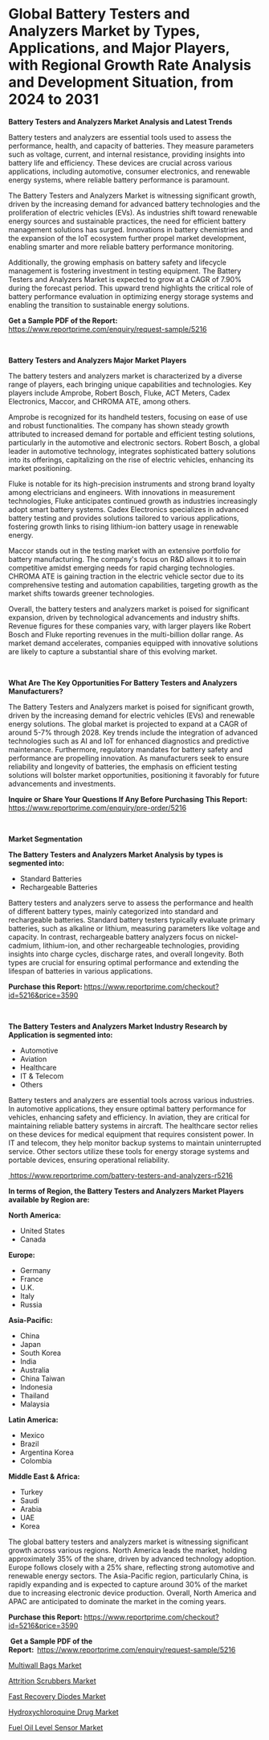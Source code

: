 <p><h1>Global Battery Testers and Analyzers Market by Types, Applications, and Major Players, with Regional Growth Rate Analysis and Development Situation, from 2024 to 2031</h1></p><p><strong>Battery Testers and Analyzers Market Analysis and Latest Trends</strong></p>
<p><p>Battery testers and analyzers are essential tools used to assess the performance, health, and capacity of batteries. They measure parameters such as voltage, current, and internal resistance, providing insights into battery life and efficiency. These devices are crucial across various applications, including automotive, consumer electronics, and renewable energy systems, where reliable battery performance is paramount.</p><p>The Battery Testers and Analyzers Market is witnessing significant growth, driven by the increasing demand for advanced battery technologies and the proliferation of electric vehicles (EVs). As industries shift toward renewable energy sources and sustainable practices, the need for efficient battery management solutions has surged. Innovations in battery chemistries and the expansion of the IoT ecosystem further propel market development, enabling smarter and more reliable battery performance monitoring.</p><p>Additionally, the growing emphasis on battery safety and lifecycle management is fostering investment in testing equipment. The Battery Testers and Analyzers Market is expected to grow at a CAGR of 7.90% during the forecast period. This upward trend highlights the critical role of battery performance evaluation in optimizing energy storage systems and enabling the transition to sustainable energy solutions.</p></p>
<p><strong>Get a Sample PDF of the Report:&nbsp;</strong> <a href="https://www.reportprime.com/enquiry/request-sample/5216">https://www.reportprime.com/enquiry/request-sample/5216</a></p>
<p>&nbsp;</p>
<p><strong>Battery Testers and Analyzers Major Market Players</strong></p>
<p><p>The battery testers and analyzers market is characterized by a diverse range of players, each bringing unique capabilities and technologies. Key players include Amprobe, Robert Bosch, Fluke, ACT Meters, Cadex Electronics, Maccor, and CHROMA ATE, among others. </p><p>Amprobe is recognized for its handheld testers, focusing on ease of use and robust functionalities. The company has shown steady growth attributed to increased demand for portable and efficient testing solutions, particularly in the automotive and electronic sectors. Robert Bosch, a global leader in automotive technology, integrates sophisticated battery solutions into its offerings, capitalizing on the rise of electric vehicles, enhancing its market positioning.</p><p>Fluke is notable for its high-precision instruments and strong brand loyalty among electricians and engineers. With innovations in measurement technologies, Fluke anticipates continued growth as industries increasingly adopt smart battery systems. Cadex Electronics specializes in advanced battery testing and provides solutions tailored to various applications, fostering growth links to rising lithium-ion battery usage in renewable energy.</p><p>Maccor stands out in the testing market with an extensive portfolio for battery manufacturing. The company's focus on R&D allows it to remain competitive amidst emerging needs for rapid charging technologies. CHROMA ATE is gaining traction in the electric vehicle sector due to its comprehensive testing and automation capabilities, targeting growth as the market shifts towards greener technologies.</p><p>Overall, the battery testers and analyzers market is poised for significant expansion, driven by technological advancements and industry shifts. Revenue figures for these companies vary, with larger players like Robert Bosch and Fluke reporting revenues in the multi-billion dollar range. As market demand accelerates, companies equipped with innovative solutions are likely to capture a substantial share of this evolving market.</p></p>
<p>&nbsp;</p>
<p><strong>What Are The Key Opportunities For Battery Testers and Analyzers Manufacturers?</strong></p>
<p><p>The Battery Testers and Analyzers market is poised for significant growth, driven by the increasing demand for electric vehicles (EVs) and renewable energy solutions. The global market is projected to expand at a CAGR of around 5-7% through 2028. Key trends include the integration of advanced technologies such as AI and IoT for enhanced diagnostics and predictive maintenance. Furthermore, regulatory mandates for battery safety and performance are propelling innovation. As manufacturers seek to ensure reliability and longevity of batteries, the emphasis on efficient testing solutions will bolster market opportunities, positioning it favorably for future advancements and investments.</p></p>
<p><strong>Inquire or Share Your Questions If Any Before Purchasing This Report:</strong> <a href="https://www.reportprime.com/enquiry/pre-order/5216">https://www.reportprime.com/enquiry/pre-order/5216</a></p>
<p>&nbsp;</p>
<p><strong>Market Segmentation</strong></p>
<p><strong>The Battery Testers and Analyzers Market Analysis by types is segmented into:</strong></p>
<p><ul><li>Standard Batteries</li><li>Rechargeable Batteries</li></ul></p>
<p><p>Battery testers and analyzers serve to assess the performance and health of different battery types, mainly categorized into standard and rechargeable batteries. Standard battery testers typically evaluate primary batteries, such as alkaline or lithium, measuring parameters like voltage and capacity. In contrast, rechargeable battery analyzers focus on nickel-cadmium, lithium-ion, and other rechargeable technologies, providing insights into charge cycles, discharge rates, and overall longevity. Both types are crucial for ensuring optimal performance and extending the lifespan of batteries in various applications.</p></p>
<p><strong>Purchase this Report:&nbsp;</strong><a href="https://www.reportprime.com/checkout?id=5216&price=3590">https://www.reportprime.com/checkout?id=5216&price=3590</a></p>
<p>&nbsp;</p>
<p><strong>The Battery Testers and Analyzers Market Industry Research by Application is segmented into:</strong></p>
<p><ul><li>Automotive</li><li>Aviation</li><li>Healthcare</li><li>IT & Telecom</li><li>Others</li></ul></p>
<p><p>Battery testers and analyzers are essential tools across various industries. In automotive applications, they ensure optimal battery performance for vehicles, enhancing safety and efficiency. In aviation, they are critical for maintaining reliable battery systems in aircraft. The healthcare sector relies on these devices for medical equipment that requires consistent power. In IT and telecom, they help monitor backup systems to maintain uninterrupted service. Other sectors utilize these tools for energy storage systems and portable devices, ensuring operational reliability.</p></p>
<p><a href="https://www.reportprime.com/battery-testers-and-analyzers-r5216">&nbsp;https://www.reportprime.com/battery-testers-and-analyzers-r5216</a></p>
<p><strong>In terms of Region, the Battery Testers and Analyzers Market Players available by Region are:</strong></p>
<p>
    <p> <strong> North America: </strong>
        <ul>
            <li>United States</li>
            <li>Canada</li>
        </ul>
        </p> 
    <p> <strong> Europe: </strong>
        <ul>
            <li>Germany</li>
            <li>France</li>
            <li>U.K.</li>
            <li>Italy</li>
            <li>Russia</li>
        </ul>
        </p> 
    <p> <strong> Asia-Pacific: </strong>
        <ul>
            <li>China</li>
            <li>Japan</li>
            <li>South Korea</li>
            <li>India</li>
            <li>Australia</li>
            <li>China Taiwan</li>
            <li>Indonesia</li>
            <li>Thailand</li>
            <li>Malaysia</li>
        </ul>
        </p> 
    <p> <strong> Latin America: </strong>
        <ul>
            <li>Mexico</li>
            <li>Brazil</li>
            <li>Argentina Korea</li>
            <li>Colombia</li>
        </ul>
        </p> 
    <p> <strong> Middle East & Africa: </strong>
        <ul>
            <li>Turkey</li>
            <li>Saudi</li>
            <li>Arabia</li>
            <li>UAE</li>
            <li>Korea</li>
        </ul>
    </p>
    </p>
<p><p>The global battery testers and analyzers market is witnessing significant growth across various regions. North America leads the market, holding approximately 35% of the share, driven by advanced technology adoption. Europe follows closely with a 25% share, reflecting strong automotive and renewable energy sectors. The Asia-Pacific region, particularly China, is rapidly expanding and is expected to capture around 30% of the market due to increasing electronic device production. Overall, North America and APAC are anticipated to dominate the market in the coming years.</p></p>
<p><strong>Purchase this Report: </strong><a href="https://www.reportprime.com/checkout?id=5216&price=3590">https://www.reportprime.com/checkout?id=5216&price=3590</a></p>
<p>&nbsp;<strong>Get a Sample PDF of the Report:&nbsp;&nbsp;</strong><a href="https://www.reportprime.com/enquiry/request-sample/5216">https://www.reportprime.com/enquiry/request-sample/5216</a></p>
<p><strong></strong></p>
<p><p><a href="https://issuu.com/reportprime-2/docs/multiwall-bags-market-size-2030.ppt_d47497168cc152">Multiwall Bags Market</a></p><p><a href="https://www.linkedin.com/pulse/attrition-scrubbers-market-size-growth-trends-industry-analysis-3mg8e?trackingId=tje0TfAxSr%2BqvCZlpHlzBw%3D%3D">Attrition Scrubbers Market</a></p><p><a href="https://github.com/WashimHussain441/Market-Research-Report-List-1/blob/main/fast-recovery-diodes-market.md">Fast Recovery Diodes Market</a></p><p><a href="https://issuu.com/reportprime-2/docs/hydroxychloroquine-drug-market-size_388d8c848b94fc">Hydroxychloroquine Drug Market</a></p><p><a href="https://github.com/Annahawkins697/Market-Research-Report-List-1/blob/main/fuel-oil-level-sensor-market.md">Fuel Oil Level Sensor Market</a></p></p>